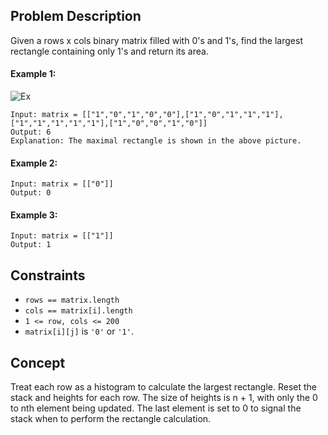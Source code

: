 ## Problem Description

Given a rows x cols binary matrix filled with 0's and 1's, find the largest rectangle containing only 1's and return its area.
 

#### Example 1:
![Ex](https://assets.leetcode.com/uploads/2020/09/14/maximal.jpg)
```plaintext
Input: matrix = [["1","0","1","0","0"],["1","0","1","1","1"],["1","1","1","1","1"],["1","0","0","1","0"]]
Output: 6
Explanation: The maximal rectangle is shown in the above picture.
```
#### Example 2:
```plaintext
Input: matrix = [["0"]]
Output: 0
```
#### Example 3:
```plaintext
Input: matrix = [["1"]]
Output: 1
 ```

## Constraints

- `rows == matrix.length`
- `cols == matrix[i].length`
- `1 <= row, cols <= 200`
- `matrix[i][j]` is `'0'` or `'1'`.

## Concept
Treat each row as a histogram to calculate the largest rectangle.
Reset the stack and heights for each row. The size of heights is n + 1, with only the 0 to nth element being updated. The last element is set to 0 to signal the stack when to perform the rectangle calculation.
